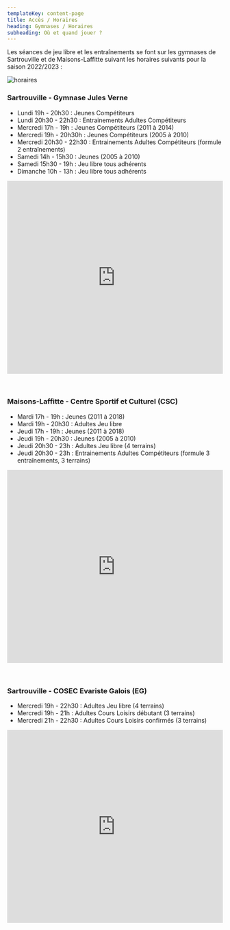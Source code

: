 ```yaml
---
templateKey: content-page
title: Accès / Horaires
heading: Gymnases / Horaires
subheading: Où et quand jouer ?
---
```

Les séances de jeu libre et les entraînements se font sur les gymnases de Sartrouville et de Maisons-Laffitte suivant les horaires suivants pour la saison 2022/2023 :

![horaires](/assets/horaires_bml.jpeg)

### Sartrouville - Gymnase Jules Verne

* Lundi 19h - 20h30 : Jeunes Compétiteurs
* Lundi 20h30 - 22h30 : Entrainements Adultes Compétiteurs
* Mercredi 17h - 19h : Jeunes Compétiteurs (2011 à 2014)
* Mercredi 19h - 20h30h : Jeunes Compétiteurs (2005 à 2010)
* Mercredi 20h30 - 22h30 : Entrainements Adultes Compétiteurs (formule 2 entraînements)
* Samedi 14h - 15h30 : Jeunes (2005 à 2010)
* Samedi 15h30 - 19h : Jeu libre tous adhérents
* Dimanche 10h - 13h : Jeu libre tous adhérents

<iframe src="https://www.google.com/maps/embed?pb=!1m14!1m8!1m3!1d4489.449567291847!2d2.1578284951943045!3d48.94293805091653!3m2!1i1024!2i768!4f13.1!3m3!1m2!1s0x47e6617cdf8eb969%3A0x5b2ca9c5e1c7b095!2sGymnase%20Jules%20Verne!5e0!3m2!1sen!2sus!4v1656368388992!5m2!1sfr!2sfr" width="100%" height="450" style="border:0;margin-bottom:2rem;" allowfullscreen="" loading="lazy" referrerpolicy="no-referrer-when-downgrade"></iframe>

### Maisons-Laffitte - Centre Sportif et Culturel (CSC)

* Mardi 17h - 19h : Jeunes (2011 à 2018)
* Mardi 19h - 20h30 : Adultes Jeu libre
* Jeudi 17h - 19h : Jeunes (2011 à 2018)
* Jeudi 19h - 20h30 : Jeunes (2005 à 2010)
* Jeudi 20h30 - 23h : Adultes Jeu libre (4 terrains)
* Jeudi 20h30 - 23h : Entrainements Adultes Compétiteurs (formule 3 entraînements, 3 terrains)

<iframe src="https://www.google.com/maps/embed?pb=!1m14!1m8!1m3!1d8463.3859598707!2d2.142463744193864!3d48.95342727625679!3m2!1i1024!2i768!4f13.1!3m3!1m2!1s0x47e661910f6966b3%3A0xa5f2e3cd7d822091!2sCentre%20Sportif%20et%20Culturel%20de%20Maisons-Laffitte!5e0!3m2!1sen!2sus!4v1656368244040!5m2!1sfr!2sfr" width="100%" height="450" style="border:0;margin-bottom:2rem;" allowfullscreen="" loading="lazy" referrerpolicy="no-referrer-when-downgrade"></iframe>

### Sartrouville - COSEC Evariste Galois (EG)

* Mercredi 19h - 22h30 : Adultes Jeu libre (4 terrains)
* Mercredi 19h - 21h : Adultes Cours Loisirs débutant (3 terrains)
* Mercredi 21h - 22h30 : Adultes Cours Loisirs confirmés (3 terrains)

<iframe src="https://www.google.com/maps/embed?pb=!1m14!1m8!1m3!1d8428.797984111126!2d2.157637975196161!3d48.92737962769069!3m2!1i1024!2i768!4f13.1!3m3!1m2!1s0x0%3A0x3f808666ee645af3!2sCOSEC%20Evariste%20Galois!5e0!3m2!1sfr!2sfr!4v1658341663874!5m2!1sfr!2sfr" width="100%" height="450" style="border:0;margin-bottom:2rem;" allowfullscreen="" loading="lazy" referrerpolicy="no-referrer-when-downgrade"></iframe>